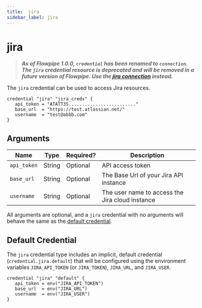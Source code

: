 ```yaml
---
title:  jira
sidebar_label: jira
---
```


# jira

> ***As of Flowpipe 1.0.0, `credential` has been renamed to `connection`.  The `jira` credential resource is deprecated and will be removed in a future version of Flowpipe. Use the [jira connection](/docs/reference/config-files/connection/jira) instead.***

The `jira` credential can be used to access Jira resources.

```hcl
credential "jira" "jira_creds" {
   api_token = "ATATT3S........................."
   base_url  = "https://test.atlassian.net/"
   username  = "test@abbb.com"
}
```

## Arguments

| Name            | Type    | Required?| Description
|-----------------|---------|----------|-------------------
| `api_token`     |  String | Optional | API access token
| `base_url`      |  String | Optional | The Base Url of your Jira API instance
| `username`      |  String | Optional | The user name to access the Jira cloud instance

All arguments are optional, and a `jira` credential with no arguments will behave the same as the [default credential](#default-credential).

## Default Credential

The `jira` credential type includes an implicit, default credential (`credential.jira.default`) that will be configured using the environment variables `JIRA_API_TOKEN` (or `JIRA_TOKEN`), `JIRA_URL`, and `JIRA_USER`.

```hcl
credential "jira" "default" {
   api_token = env("JIRA_API_TOKEN")
   base_url  = env("JIRA_URL")
   username  = env("JIRA_USER")
}
```
